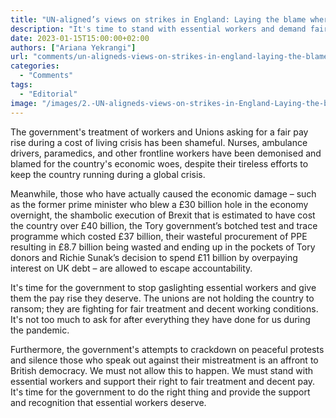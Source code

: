 ```yaml
---
title: "UN-aligned’s views on strikes in England: Laying the blame where it should be"
description: "It's time to stand with essential workers and demand fair treatment and decent pay for their tireless efforts during the global crisis."
date: 2023-01-15T15:00:00+02:00
authors: ["Ariana Yekrangi"]
url: "comments/un-aligneds-views-on-strikes-in-england-laying-the-blame-where-it-should-be"
categories: 
  - "Comments"
tags: 
  - "Editorial"
image: "/images/2.-UN-aligneds-views-on-strikes-in-England-Laying-the-blame-where-it-should-be-.jpg"
---
```


The government's treatment of workers and Unions asking for a fair pay rise during a cost of living crisis has been shameful. Nurses, ambulance drivers, paramedics, and other frontline workers have been demonised and blamed for the country's economic woes, despite their tireless efforts to keep the country running during a global crisis.

Meanwhile, those who have actually caused the economic damage – such as the former prime minister who blew a £30 billion hole in the economy overnight, the shambolic execution of Brexit that is estimated to have cost the country over £40 billion, the Tory government’s botched test and trace programme which costed £37 billion, their wasteful procurement of PPE resulting in £8.7 billion being wasted and ending up in the pockets of Tory donors and Richie Sunak’s decision to spend £11 billion by overpaying interest on UK debt – are allowed to escape accountability.

It's time for the government to stop gaslighting essential workers and give them the pay rise they deserve. The unions are not holding the country to ransom; they are fighting for fair treatment and decent working conditions. It's not too much to ask for after everything they have done for us during the pandemic.

Furthermore, the government's attempts to crackdown on peaceful protests and silence those who speak out against their mistreatment is an affront to British democracy. We must not allow this to happen. We must stand with essential workers and support their right to fair treatment and decent pay. It's time for the government to do the right thing and provide the support and recognition that essential workers deserve.
